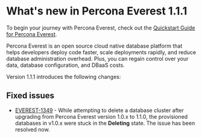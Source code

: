 # What's new in Percona Everest 1.1.1

To begin your journey with Percona Everest, check out the [Quickstart Guide for Percona Everest](../quickstart-guide/quick-install.md).

Percona Everest is an open source cloud native database platform that helps developers deploy code faster, scale deployments rapidly, and reduce database administration overhead. Plus, you can regain control over your data, database configuration, and DBaaS costs.

Version 1.1.1 introduces the following changes:

## Fixed issues

- [EVEREST-1349](https://perconadev.atlassian.net/browse/EVEREST-1349) - While attempting to delete a database cluster after upgrading from Percona Everest version 1.0.x to 1.1.0, the provisioned databases in v1.0.x were stuck in the **Deleting** state. The issue has been resolved now.


